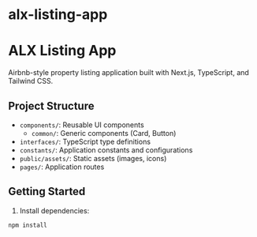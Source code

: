 # alx-listing-app

# ALX Listing App

Airbnb-style property listing application built with Next.js, TypeScript, and Tailwind CSS.

## Project Structure

- `components/`: Reusable UI components
  - `common/`: Generic components (Card, Button)
- `interfaces/`: TypeScript type definitions
- `constants/`: Application constants and configurations
- `public/assets/`: Static assets (images, icons)
- `pages/`: Application routes

## Getting Started

1. Install dependencies:
```bash
npm install
